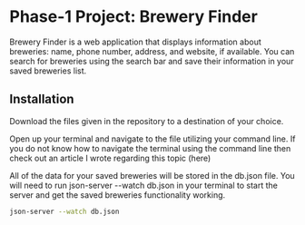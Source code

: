 # Phase-1 Project: Brewery Finder

Brewery Finder is a web application that displays information about breweries: name, phone number, address, and website, if available. You can search for breweries using the search bar and save their information in your saved breweries list.

## Installation

Download the files given in the repository to a destination of your choice.

Open up your terminal and navigate to the file utilizing your command line. If you do not know how to navigate the terminal using the command line then check out an article I wrote regarding this topic (here)

All of the data for your saved breweries will be stored in the db.json file. You will need to run json-server --watch db.json in your terminal to start the server and get the saved breweries functionality working.

```bash
json-server --watch db.json
```
